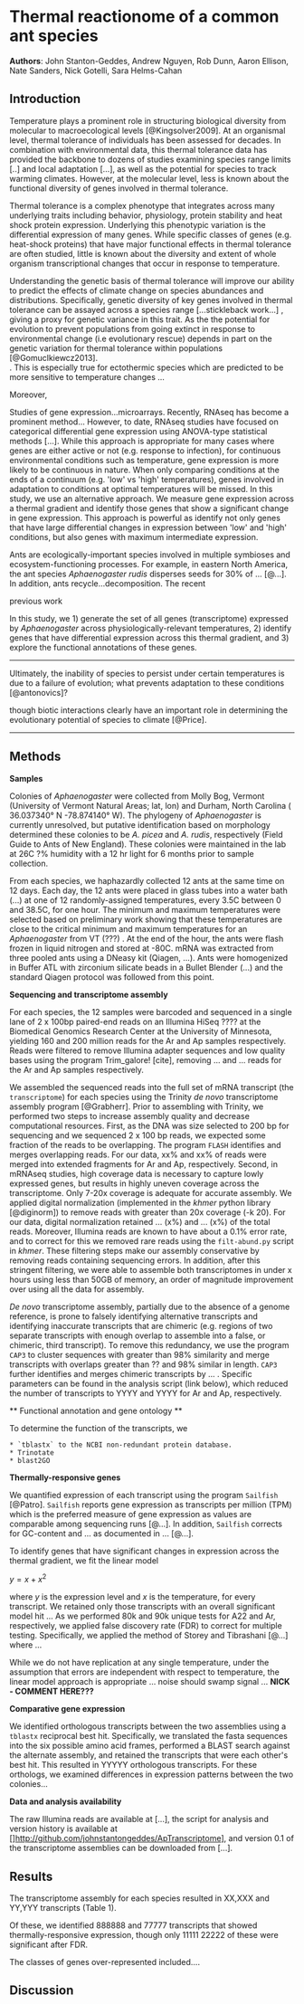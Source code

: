 Thermal reactionome of a common ant species
============================================

**Authors**: John Stanton-Geddes, Andrew Nguyen, Rob Dunn, Aaron Ellison, Nate Sanders, Nick Gotelli, Sara Helms-Cahan  

## Introduction

Temperature plays a prominent role in structuring biological diversity from molecular to macroecological levels [@Kingsolver2009]. At an organismal level, thermal tolerance of individuals has been assessed for decades. In combination with environmental data, this thermal tolerance data has provided the backbone to dozens of studies examining species range limits [..] and local adaptation [...], as well as the potential for species to track warming climates. However, at the molecular level, less is known about the functional diversity of genes involved in thermal tolerance. 

Thermal tolerance is a complex phenotype that integrates across many underlying traits including behavior, physiology, protein stability and heat shock protein expression. Underlying this phenotypic variation is the differential expression of many genes. While specific classes of genes (e.g. heat-shock proteins) that have major functional effects in thermal tolerance are often studied, little is known about the diversity and extent of whole organism transcriptional changes that occur in response to temperature.

Understanding the genetic basis of thermal tolerance will improve our ability to predict the effects of climate change on species abundances and distributions. Specifically, genetic diversity of key genes involved in thermal tolerance can be assayed across a species range [...stickleback work...] , giving a proxy for genetic variance in this trait. As the the potential for evolution to prevent populations from going extinct in response to environmental change (i.e evolutionary rescue) depends in part on the genetic variation for thermal tolerance within populations [@Gomuclkiewcz2013].   
 . This is especially true for ectothermic species which are predicted to be more sensitive to temperature changes ...  

Moreover, 



Studies of gene expression...microarrays. Recently, RNAseq has become a prominent method... However, to date, RNAseq studies have focused on categorical differential gene expression using ANOVA-type statistical methods [...]. While this approach is appropriate for many cases where genes are either active or not (e.g. response to infection), for continuous environmental conditions such as temperature, gene expression is more likely to be continuous in nature. When only comparing conditions at the ends of a continuum (e.g. 'low' vs 'high' temperatures), genes involved in adaptation to conditions at optimal temperatures will be missed. In this study, we use an alternative approach. We measure gene expression across a thermal gradient and identify those genes that show a significant change in gene expression. This approach is powerful as identify not only genes that have large differential changes in expression between 'low' and 'high' conditions, but also genes with maximum intermediate expression.

Ants are ecologically-important species involved in multiple symbioses and ecosystem-functioning processes. For example, in eastern North America, the ant species *Aphaenogaster rudis* disperses seeds for 30% of ... [@...]. In addition, ants recycle...decomposition. The recent 


previous work

In this study, we 1) generate the set of all genes (transcriptome) expressed by *Aphaenogaster* across physiologically-relevant temperatures, 2) identify genes that have differential expression across this thermal gradient, and 3) explore the functional annotations of these genes. 

--------------

Ultimately, the inability of species to persist under certain temperatures is due to a failure of evolution; what prevents adaptation to these conditions [@antonovics]? 



 though biotic interactions clearly have an important role in determining the evolutionary potential of species to climate [@Price].  

------------------

## Methods

**Samples**

Colonies of *Aphaenogaster* were collected from Molly Bog, Vermont (University of Vermont Natural Areas; lat, lon) and Durham, North Carolina ( 36.037340° N -78.874140° W). The phylogeny of *Aphaenogaster* is currently unresolved, but putative identification based on morphology determined these colonies to be *A. picea* and *A. rudis*, respectively (Field Guide to Ants of New England). These colonies were maintained in the lab at 26C ?% humidity with a 12 hr light for 6 months prior to sample collection. 

From each species, we haphazardly collected 12 ants at the same time on 12 days. Each day, the 12 ants were placed in glass tubes into a water bath (...) at one of 12 randomly-assigned temperatures, every 3.5C between 0 and 38.5C, for one hour. The minimum and maximum temperatures were selected based on preliminary work showing that these temperatures are close to the critical minimum and maximum temperatures for an *Aphaenogaster* from VT (???) . At the end of the hour, the ants were flash frozen in liquid nitrogen and stored at -80C. mRNA was extracted from three pooled ants using a DNeasy kit (Qiagen, ...). Ants were homogenized in Buffer ATL with zirconium silicate beads in a Bullet Blender (...) and the standard Qiagen protocol was followed from this point. 

**Sequencing and transcriptome assembly**

For each species, the 12 samples were barcoded and sequenced in a single lane of 2 x 100bp paired-end reads on an Illumina HiSeq ???? at the Biomedical Genomics Research Center at the University of Minnesota, yielding 160 and 200 million reads for the Ar and Ap samples respectively. Reads were filtered to remove Illumina adapter sequences and low quality bases using the program Trim_galore! [cite], removing ... and ... reads for the Ar and Ap samples respectively.

We assembled the sequenced reads into the full set of mRNA transcript (the `transcriptome`) for each species using the Trinity *de novo* transcriptome assembly program [@Grabherr]. Prior to assembling with Trinity, we performed two steps to increase assembly quality and decrease computational resources. First, as the DNA was size selected to 200 bp for sequencing and we sequenced 2 x 100 bp reads, we expected some fraction of the reads to be overlapping. The program `FLASH` identifies and merges overlapping reads. For our data, xx% and xx% of reads were merged into extended fragments for Ar and Ap, respectively. Second, in mRNAseq studies, high coverage data is necessary to capture lowly expressed genes, but results in highly uneven coverage across the transcriptome. Only 7-20x coverage is adequate for accurate assembly. We applied digital normalization (implemented in the *khmer* python library [@diginorm]) to remove reads with greater than 20x coverage (-k 20). For our data, digital normalization retained ... (x%) and ... (x%) of the total reads. Moreover, Illumina reads are known to have about a 0.1% error rate, and to correct for this we removed rare reads using the `filt-abund.py` script in *khmer*. These filtering steps make our assembly conservative by removing reads containing sequencing errors. In addition, after this stringent filtering, we were able to assemble both transcriptomes in under x hours using less than 50GB of memory, an order of magnitude improvement over using all the data for assembly. 

*De novo* transcriptome assembly, partially due to the absence of a genome reference, is prone to falsely identifying alternative transcripts and identifying inaccurate transcripts that are chimeric (e.g. regions of two separate transcripts with enough overlap to assemble into a false, or chimeric, third transcript). To remove this redundancy, we use the program `CAP3` to cluster sequences with greater than 98% similarity and merge transcripts with overlaps greater than ?? and 98% similar in length. `CAP3` further identifies and merges chimeric transcripts by ... . Specific parameters can be found in the analysis script (link below), which reduced the number of transcripts to YYYY and YYYY for Ar and Ap, respectively. 

** Functional annotation and gene ontology **

To determine the function of the transcripts, we 
	
	* `tblastx` to the NCBI non-redundant protein database.
	* Trinotate
	* blast2GO

**Thermally-responsive genes**

We quantified expression of each transcript using the program `Sailfish` [@Patro]. `Sailfish` reports gene expression as transcripts per million (TPM) which is the preferred measure of gene expression as values are comparable among sequencing runs [@...]. In addition, `Sailfish` corrects for GC-content and ... as documented in ... [@...]. 

To identify genes that have significant changes in expression across the thermal gradient, we fit the linear model

$y = x + x^2$
    
where *y* is the expression level and *x* is the temperature, for every transcript. We retained only those transcripts with an overall significant model hit ... As we performed 80k and 90k unique tests for A22 and Ar, respectively, we applied false discovery rate (FDR) to correct for multiple testing. Specifically, we applied the method of Storey and Tibrashani [@...] where ... 

While we do not have replication at any single temperature, under the assumption that errors are independent with respect to temperature, the linear model approach is appropriate ... noise should swamp signal ... **NICK - COMMENT HERE???**

**Comparative gene expression**

We identified orthologous transcripts between the two assemblies using a `tblastx` reciprocal best hit. Specifically, we translated the fasta sequences into the six possible amino acid frames, performed a BLAST search against the alternate assembly, and retained the transcripts that were each other's best hit. This resulted in YYYYY orthologous transcripts. For these orthologs, we examined differences in expression patterns between the two colonies... 

**Data and analysis availability**

The raw Illumina reads are available at [...], the script for analysis and version history is available at []http://github.com/johnstantongeddes/ApTranscriptome], and version 0.1 of the transcriptome assemblies can be downloaded from [...].  


## Results

The transcriptome assembly for each species resulted in XX,XXX and YY,YYY transcripts (Table 1). 

Of these, we identified 888888 and 77777 transcripts that showed thermally-responsive expression, though only 11111 22222 of these were significant after FDR. 

The classes of genes over-represented included....


## Discussion




